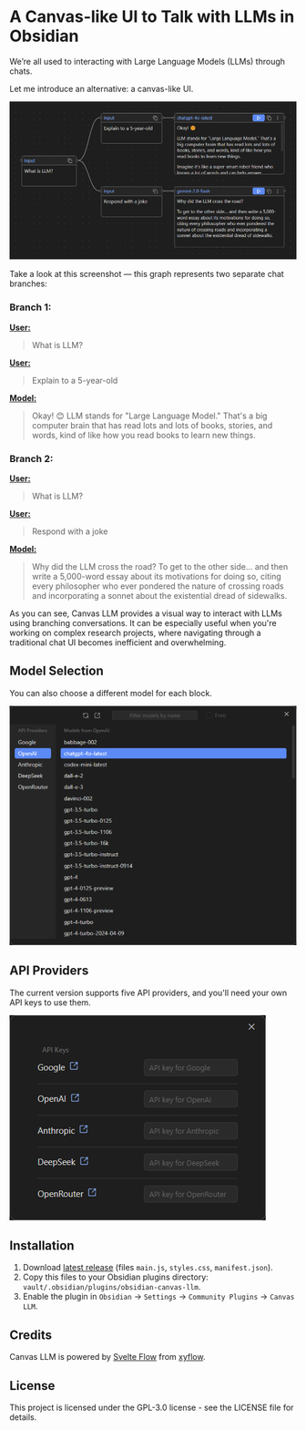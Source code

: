 # A Canvas-like UI to Talk with LLMs in Obsidian

We’re all used to interacting with Large Language Models (LLMs) through chats.

Let me introduce an alternative: a canvas-like UI.

![Graph Example](assets/screenshots/graph_example.png)

Take a look at this screenshot — this graph represents two separate chat branches:

### Branch 1:

**<ins>User:</ins>** 
> What is LLM?

**<ins>User:</ins>** 
> Explain to a 5-year-old 

**<ins>Model:</ins>** 
> Okay! 😊 LLM stands for "Large Language Model." That's a big computer brain that has read lots and lots of books, stories, and words, kind of like how you read books to learn new things.

### Branch 2:

**<ins>User:</ins>** 
> What is LLM?

**<ins>User:</ins>** 
> Respond with a joke 

**<ins>Model:</ins>** 
> Why did the LLM cross the road? To get to the other side… and then write a 5,000-word essay about its motivations for doing so, citing every philosopher who ever pondered the nature of crossing roads and incorporating a sonnet about the existential dread of sidewalks.

As you can see, Canvas LLM provides a visual way to interact with LLMs using branching conversations. 
It can be especially useful when you're working on complex research projects, where navigating through a traditional chat UI becomes inefficient and overwhelming.

## Model Selection

You can also choose a different model for each block.

![Graph Example](assets/screenshots/model_select.png)

## API Providers

The current version supports five API providers, and you'll need your own API keys to use them.

![Graph Example](assets/screenshots/api_keys.png)

## Installation

1. Download [latest release](https://github.com/farlenkov/obsidian-canvas-llm/releases/latest) (files `main.js`, `styles.css`, `manifest.json`).
2. Copy this files to your Obsidian plugins directory: `vault/.obsidian/plugins/obsidian-canvas-llm`.
3. Enable the plugin in `Obsidian` → `Settings` → `Community Plugins` → `Canvas LLM`.

## Credits

Canvas LLM is powered by [Svelte Flow](https://svelteflow.dev) from [xyflow](https://xyflow.com).

## License

This project is licensed under the GPL-3.0 license - see the LICENSE file for details.
